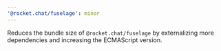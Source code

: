 ```yaml
---
'@rocket.chat/fuselage': minor
---
```


Reduces the bundle size of `@rocket.chat/fuselage` by externalizing more dependencies and increasing the ECMAScript version.
